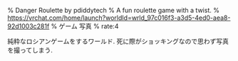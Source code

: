 % Danger Roulette by pdiddytech
% A fun roulette game with a twist․
% https://vrchat.com/home/launch?worldId=wrld_97c016f3-a3d5-4ed0-aea8-92d1003c281f
% ゲーム 写真
% rate:4

純粋なロシアンゲームをするワールド.
死に際がショッキングなので思わず写真を撮ってしまう.
